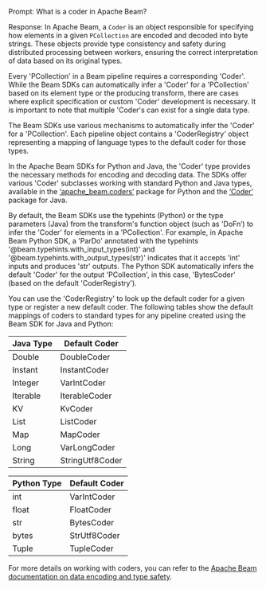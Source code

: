 Prompt:
What is a coder in Apache Beam?

Response:
In Apache Beam, a `Coder` is an object responsible for specifying how elements in a given `PCollection` are encoded and decoded into byte strings. These objects provide type consistency and safety during distributed processing between workers, ensuring the correct interpretation of data based on its original types.

Every 'PCollection' in a Beam pipeline requires a corresponding 'Coder'. While the Beam SDKs can automatically infer a 'Coder' for a 'PCollection' based on its element type or the producing transform, there are cases where explicit specification or custom 'Coder' development is necessary. It is important to note that multiple 'Coder's can exist for a single data type.

The Beam SDKs use various mechanisms to automatically infer the 'Coder' for a 'PCollection'. Each pipeline object contains a 'CoderRegistry' object representing a mapping of language types to the default coder for those types.

In the Apache Beam SDKs for Python and Java, the 'Coder' type provides the necessary methods for encoding and decoding data. The SDKs offer various 'Coder' subclasses working with standard Python and Java types, available in the [‘apache_beam.coders’](https://beam.apache.org/releases/pydoc/current/apache_beam.coders.coders.html) package for Python and the [‘Coder’](https://beam.apache.org/releases/javadoc/current/org/apache/beam/sdk/coders/package-summary.html) package for Java.

By default, the Beam SDKs use the typehints (Python) or the type parameters (Java) from the transform's function object (such as 'DoFn’) to infer the 'Coder' for elements in a 'PCollection'. For example, in Apache Beam Python SDK, a 'ParDo' annotated with the typehints '@beam.typehints.with_input_types(int)' and '@beam.typehints.with_output_types(str)' indicates that it accepts 'int' inputs and produces 'str' outputs. The Python SDK automatically infers the default 'Coder' for the output 'PCollection', in this case, 'BytesCoder' (based on the default 'CoderRegistry').

You can use the 'CoderRegistry' to look up the default coder for a given type or register a new default coder. The following tables show the default mappings of coders to standard types for any pipeline created using the Beam SDK for Java and Python:

| **Java Type** | **Default Coder** |
|---------------|-------------------|
| Double        | DoubleCoder       |
| Instant       | InstantCoder      |
| Integer       | VarIntCoder       |
| Iterable      | IterableCoder     |
| KV            | KvCoder           |
| List          | ListCoder         |
| Map           | MapCoder          |
| Long          | VarLongCoder      |
| String        | StringUtf8Coder   |

| **Python Type** | **Default Coder** |
|-----------------|-------------------|
| int             | VarIntCoder       |
| float           | FloatCoder        |
| str             | BytesCoder        |
| bytes           | StrUtf8Coder      |
| Tuple           | TupleCoder        |

For more details on working with coders, you can refer to the [Apache Beam documentation on data encoding and type safety](https://beam.apache.org/documentation/programming-guide/#data-encoding-and-type-safety).
